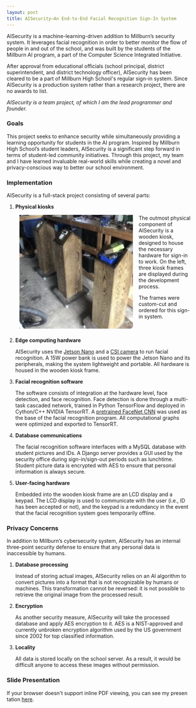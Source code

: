 ```yaml
---
layout: post
title: AISecurity–An End-to-End Facial Recognition Sign-In System
---
```


AISecurity is a machine-learning-driven addition to Millburn’s security system. It leverages facial recognition in order to better monitor the flow of people in and out of the school, and was built by the students of the Millburn AI program, a part of the Computer Science Integrated Initiative.

After approval from educational officials (school principal, district superintendent, and district technology officer), AISecurity has been cleared to be a part of Millburn High School's regular sign-in system. Since AISecurity is a production system rather than a research project, there are no awards to list.

*AISecurity is a team project, of which I am the lead programmer and founder.*

### Goals
This project seeks to enhance security while simultaneously providing a learning opportunity for students in the AI program. Inspired by Millburn High School’s student leaders, AISecurity is a significant step forward in terms of student-led community initiatives. Through this project, my team and I have learned invaluable real-world skills while creating a novel and privacy-conscious way to better our school environment.

### Implementation

AISecurity is a full-stack project consisting of several parts:

1. **Physical kiosks**

<img style="float:left;margin:0px 15px 0px 35px" src="/public/kiosks.png" width="312" height="311"> 
The outmost physical component of AISecurity is a wooden kiosk, designed to house the necessary hardware for sign-in to work. On the left, three kiosk frames are displayed during the development process.

The frames were custom-cut and ordered for this sign-in system. 
<br><br><br>

2. **Edge computing hardware**

   AISecurity uses the [Jetson Nano](https://developer.nvidia.com/embedded/jetson-nano-developer-kit) and a [CSI camera](https://www.raspberrypi.org/products/camera-module-v2/) to run facial recognition. A 15W power bank is used to power the Jetson Nano and its peripherals, making the system lightweight and portable. All hardware is housed in the wooden kiosk frame.

3. **Facial recognition software**

   The software consists of integration at the hardware level, face detection, and face recognition. Face detection is done through a multi-task cascaded network, trained in Python TensorFlow and deployed in Cython/C++ NVIDIA TensorRT. A [pretrained FaceNet CNN](https://github.com/davidsandberg/facenet) was used as the base of the facial recognition program. All computational graphs were optimized and exported to TensorRT.

4. **Database communications**

   The facial recognition software interfaces with a MySQL database with student pictures and IDs. A Django server provides a GUI used by the security office during sign-in/sign-out periods such as lunchtime. Student picture data is encrypted with AES to ensure that personal information is always secure.

5. **User-facing hardware**

   Embedded into the wooden kiosk frame are an LCD display and a keypad. The LCD display is used to communicate with the user (i.e., ID has been accepted or not), and the keypad is a redundancy in the event that the facial recognition system goes temporarily offline.

### Privacy Concerns

In addition to Millburn’s cybersecurity system, AISecurity has an internal three-point security defense to ensure that any personal data is inaccessible by humans.

1. **Database processing**

   Instead of storing actual images, AISecurity relies on an AI algorithm to convert pictures into a format that is not recognizable by humans or machines. This transformation cannot be reversed: it is not possible to retrieve the original image from the processed result.

2. **Encryption**

   As another security measure, AISecurity will take the processed database and apply AES encryption to it. AES is a NIST-approved and currently unbroken encryption algorithm used by the US government since 2002 for top classified information.

3. **Locality**

   All data is stored locally on the school server. As a result, it would be difficult anyone to access these images without permission.

### Slide Presentation
<object data="/public/aisecurity.pdf" type="application/pdf" width="720px" height="    405px">
  <p>If your browser doesn't support inline PDF viewing, you can see my presen    tation <a href="/public/aisecurity.pdf">here</a>.</p>
</object>
